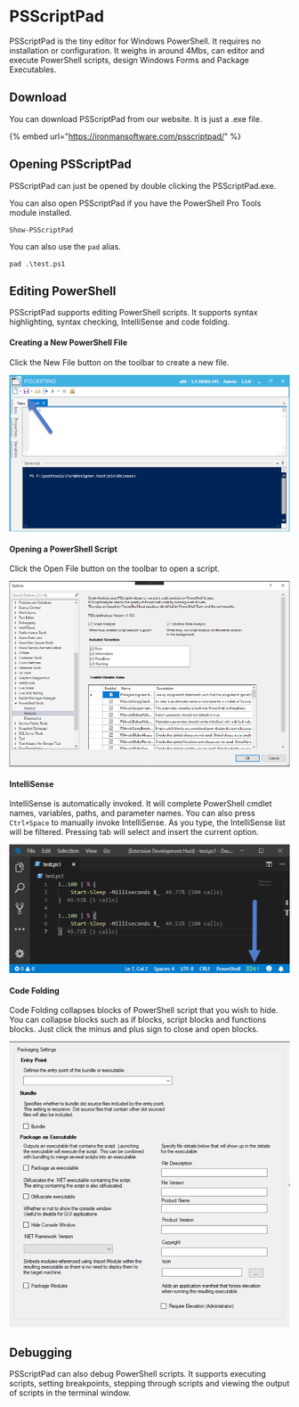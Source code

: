 # PSScriptPad

PSScriptPad is the tiny editor for Windows PowerShell. It requires no installation or configuration. It weighs in around 4Mbs, can editor and execute PowerShell scripts, design Windows Forms and Package Executables. 

## Download

You can download PSScriptPad from our website. It is just a .exe file. 

{% embed url="https://ironmansoftware.com/psscriptpad/" %}

## Opening PSScriptPad

PSScriptPad can just be opened by double clicking the PSScriptPad.exe. 

You can also open PSScriptPad if you have the PowerShell Pro Tools module installed. 

```text
Show-PSScriptPad 
```

You can also use the `pad` alias. 

```text
pad .\test.ps1
```

## Editing PowerShell

PSScriptPad supports editing PowerShell scripts. It supports syntax highlighting, syntax checking, IntelliSense and code folding. 

#### Creating a New PowerShell File

Click the New File button on the toolbar to create a new file. 

![](../.gitbook/assets/image%20%2824%29.png)

#### Opening a PowerShell Script

Click the Open File button on the toolbar to open a script. 

![](../.gitbook/assets/image%20%2823%29.png)

#### IntelliSense 

IntelliSense is automatically invoked. It will complete PowerShell cmdlet names, variables, paths, and parameter names. You can also press `Ctrl+Space` to manually invoke IntelliSense. As you type, the IntelliSense list will be filtered. Pressing tab will select and insert the current option. 

![](../.gitbook/assets/image%20%2822%29.png)

#### Code Folding 

Code Folding collapses blocks of PowerShell script that you wish to hide. You can collapse blocks such as if blocks, script blocks and functions blocks. Just click the minus and plus sign to close and open blocks. 

![](../.gitbook/assets/image.png)

## Debugging 

PSScriptPad can also debug PowerShell scripts. It supports executing scripts, setting breakpoints, stepping through scripts and viewing the output of scripts in the terminal window. 



